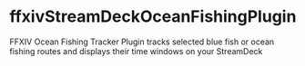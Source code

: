 # ffxivStreamDeckOceanFishingPlugin
 FFXIV Ocean Fishing Tracker Plugin tracks selected blue fish or ocean fishing routes and displays their time windows on your StreamDeck
